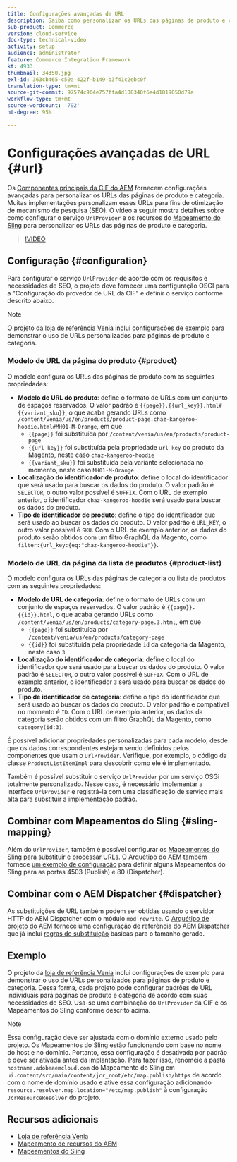 ```yaml
---
title: Configurações avançadas de URL
description: Saiba como personalizar os URLs das páginas de produto e categoria. Isso permite que as implementações otimizem URLs para mecanismos de pesquisa e promovam a descoberta.
sub-product: Commerce
version: cloud-service
doc-type: technical-video
activity: setup
audience: administrator
feature: Commerce Integration Framework
kt: 4933
thumbnail: 34350.jpg
exl-id: 363cb465-c50a-422f-b149-b3f41c2ebc0f
translation-type: tm+mt
source-git-commit: 97574c964e757ffa4d108340f6a4d1819050d79a
workflow-type: tm+mt
source-wordcount: '792'
ht-degree: 95%

---
```


# Configurações avançadas de URL {#url}

Os [Componentes principais da CIF do AEM](https://github.com/adobe/aem-core-cif-components) fornecem configurações avançadas para personalizar os URLs das páginas de produto e categoria. Muitas implementações personalizam esses URLs para fins de otimização de mecanismo de pesquisa (SEO). O vídeo a seguir mostra detalhes sobre como configurar o serviço `UrlProvider` e os recursos do [Mapeamento do Sling](https://sling.apache.org/documentation/the-sling-engine/mappings-for-resource-resolution.html) para personalizar os URLs das páginas de produto e categoria.

>[!VIDEO](https://video.tv.adobe.com/v/34350/?quality=12)

## Configuração {#configuration}

Para configurar o serviço `UrlProvider` de acordo com os requisitos e necessidades de SEO, o projeto deve fornecer uma configuração OSGI para a &quot;Configuração do provedor de URL da CIF&quot; e definir o serviço conforme descrito abaixo.

>[!NOTE]
>
> O projeto da [loja de referência Venia](https://github.com/adobe/aem-cif-guides-venia) inclui configurações de exemplo para demonstrar o uso de URLs personalizados para páginas de produto e categoria.

### Modelo de URL da página do produto {#product}

O modelo configura os URLs das páginas de produto com as seguintes propriedades:

* **Modelo de URL do produto**: define o formato de URLs com um conjunto de espaços reservados. O valor padrão é `{{page}}.{{url_key}}.html#{{variant_sku}}`, o que acaba gerando URLs como `/content/venia/us/en/products/product-page.chaz-kangeroo-hoodie.html#MH01-M-Orange`, em que
   * `{{page}}` foi substituída por `/content/venia/us/en/products/product-page`
   * `{{url_key}}` foi substituída pela propriedade `url_key` do produto da Magento, neste caso `chaz-kangeroo-hoodie`
   * `{{variant_sku}}` foi substituída pela variante selecionada no momento, neste caso `MH01-M-Orange`
* **Localização do identificador de produto**: define o local do identificador que será usado para buscar os dados do produto. O valor padrão é `SELECTOR`, o outro valor possível é `SUFFIX`. Com o URL de exemplo anterior, o identificador `chaz-kangeroo-hoodie` será usado para buscar os dados do produto.
* **Tipo de identificador de produto**: define o tipo do identificador que será usado ao buscar os dados do produto. O valor padrão é `URL_KEY`, o outro valor possível é `SKU`. Com o URL de exemplo anterior, os dados do produto serão obtidos com um filtro GraphQL da Magento, como `filter:{url_key:{eq:"chaz-kangeroo-hoodie"}}`.

### Modelo de URL da página da lista de produtos {#product-list}

O modelo configura os URLs das páginas de categoria ou lista de produtos com as seguintes propriedades:

* **Modelo de URL de categoria**: define o formato de URLs com um conjunto de espaços reservados. O valor padrão é `{{page}}.{{id}}.html`, o que acaba gerando URLs como `/content/venia/us/en/products/category-page.3.html`, em que
   * `{{page}}` foi substituída por `/content/venia/us/en/products/category-page`
   * `{{id}}` foi substituída pela propriedade `id` da categoria da Magento, neste caso `3`
* **Localização do identificador de categoria**: define o local do identificador que será usado para buscar os dados do produto. O valor padrão é `SELECTOR`, o outro valor possível é `SUFFIX`. Com o URL de exemplo anterior, o identificador `3` será usado para buscar os dados do produto.
* **Tipo de identificador de categoria**: define o tipo do identificador que será usado ao buscar os dados do produto. O valor padrão e compatível no momento é `ID`. Com o URL de exemplo anterior, os dados da categoria serão obtidos com um filtro GraphQL da Magento, como `category(id:3)`.

É possível adicionar propriedades personalizadas para cada modelo, desde que os dados correspondentes estejam sendo definidos pelos componentes que usam o `UrlProvider`. Verifique, por exemplo, o código da classe `ProductListItemImpl` para descobrir como ele é implementado.

Também é possível substituir o serviço `UrlProvider` por um serviço OSGi totalmente personalizado. Nesse caso, é necessário implementar a interface `UrlProvider` e registrá-la com uma classificação de serviço mais alta para substituir a implementação padrão.

## Combinar com Mapeamentos do Sling {#sling-mapping}

Além do `UrlProvider`, também é possível configurar os [Mapeamentos do Sling](https://sling.apache.org/documentation/the-sling-engine/mappings-for-resource-resolution.html) para substituir e processar URLs. O Arquétipo do AEM também fornece [um exemplo de configuração](https://github.com/adobe/aem-cif-project-archetype/tree/master/src/main/archetype/samplecontent/src/main/content/jcr_root/etc/map.publish) para definir alguns Mapeamentos do Sling para as portas 4503 (Publish) e 80 (Dispatcher).

## Combinar com o AEM Dispatcher {#dispatcher}

As substituições de URL também podem ser obtidas usando o servidor HTTP do AEM Dispatcher com o módulo `mod_rewrite`. O [Arquétipo de projeto do AEM](https://github.com/adobe/aem-project-archetype) fornece uma configuração de referência do AEM Dispatcher que já inclui [regras de substituição](https://github.com/adobe/aem-project-archetype/tree/master/src/main/archetype/dispatcher.cloud) básicas para o tamanho gerado.

## Exemplo

O projeto da [loja de referência Venia](https://github.com/adobe/aem-cif-guides-venia) inclui configurações de exemplo para demonstrar o uso de URLs personalizados para páginas de produto e categoria. Dessa forma, cada projeto pode configurar padrões de URL individuais para páginas de produto e categoria de acordo com suas necessidades de SEO. Usa-se uma combinação do `UrlProvider` da CIF e os Mapeamentos do Sling conforme descrito acima.

>[!NOTE]
>
>Essa configuração deve ser ajustada com o domínio externo usado pelo projeto. Os Mapeamentos do Sling estão funcionando com base no nome do host e no domínio. Portanto, essa configuração é desativada por padrão e deve ser ativada antes da implantação. Para fazer isso, renomeie a pasta `hostname.adobeaemcloud.com` do Mapeamento do Sling em `ui.content/src/main/content/jcr_root/etc/map.publish/https` de acordo com o nome de domínio usado e ative essa configuração adicionando `resource.resolver.map.location="/etc/map.publish"` à configuração `JcrResourceResolver` do projeto.

## Recursos adicionais

* [Loja de referência Venia](https://github.com/adobe/aem-cif-guides-venia)
* [Mapeamento de recursos do AEM](https://docs.adobe.com/content/help/pt-BR/experience-manager-65/deploying/configuring/resource-mapping.html)
* [Mapeamentos do Sling](https://sling.apache.org/documentation/the-sling-engine/mappings-for-resource-resolution.html)
